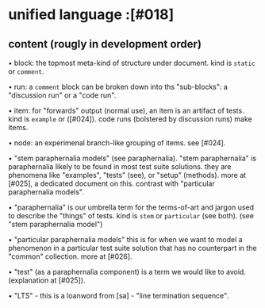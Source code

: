 # unified language :[#018]

## content (rougly in development order)

  • block: the topmost meta-kind of structure under document.
    kind is `static` or `comment`.

  • run: a `comment` block can be broken down into ths "sub-blocks":
    a "discussion run" or a "code run".

  • item: for "forwards" output (normal use), an item is an artifact
    of tests. kind is `example` or ([#024]). code runs (bolstered
    by discussion runs) make items.

  • node: an experimenal branch-like grouping of items. see [#024].

  • "stem paraphernalia models" (see paraphernalia).
    "stem paraphernalia" is paraphernalia likely to be found in most test
    suite solutions. they are phenomena like "examples", "tests" (see), or
    "setup" (methods). more at [#025], a dedicated document on this.
    contrast with "particular paraphernalia models".

  • "paraphernalia" is our umbrella term for the terms-of-art and jargon
    used to describe the "things" of tests.
    kind is `stem` or `particular` (see both).
    (see "stem paraphernalia model")

  • "particular paraphernalia models" this is for when we want to model
    a phenomenon in a particular test suite solution that has
    no counterpart in the "common" collection. more at [#026].

  • "test" (as a paraphernalia component) is a term we would like to
    avoid. (explanation at [#025]).

  • "LTS" - this is a loanword from [sa] - "line termination sequence".
